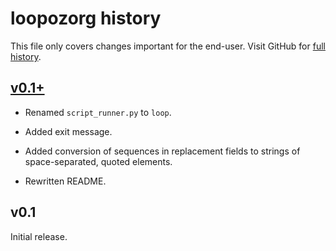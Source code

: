 loopozorg history
=================

This file only covers changes important for the end-user.  Visit GitHub
for [full history][].

  [full history]: http://github.com/narfdotpl/loopozorg/commits/master


[v0.1+][]
---------

  - Renamed `script_runner.py` to `loop`.

  - Added exit message.

  - Added conversion of sequences in replacement fields to strings of
    space-separated, quoted elements.

  - Rewritten README.


v0.1
----

Initial release.


  [v0.1+]: http://github.com/narfdotpl/loopozorg/compare/v0.1...master
